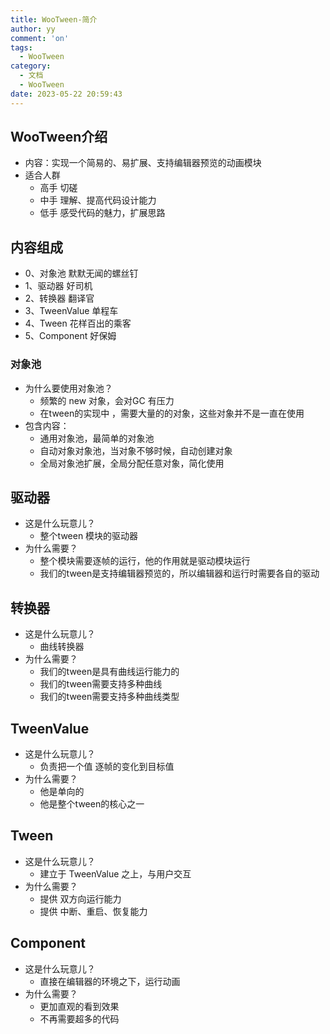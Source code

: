 ```yaml
---
title: WooTween-简介
author: yy
comment: 'on'
tags:
  - WooTween
category:
  - 文档
  - WooTween
date: 2023-05-22 20:59:43
---
```

## WooTween介绍
* 内容：实现一个简易的、易扩展、支持编辑器预览的动画模块
* 适合人群
  * 高手 切磋
  * 中手 理解、提高代码设计能力
  * 低手 感受代码的魅力，扩展思路

## 内容组成
*  0、对象池           默默无闻的螺丝钉
*  1、驱动器           好司机
*  2、转换器           翻译官
*  3、TweenValue      单程车
*  4、Tween           花样百出的乘客
*  5、Component       好保姆

### 对象池
* 为什么要使用对象池？
  * 频繁的 new 对象，会对GC 有压力
  * 在tween的实现中 ，需要大量的的对象，这些对象并不是一直在使用
* 包含内容：
  * 通用对象池，最简单的对象池
  * 自动对象对象池，当对象不够时候，自动创建对象
  * 全局对象池扩展，全局分配任意对象，简化使用

## 驱动器
* 这是什么玩意儿？
  * 整个tween 模块的驱动器
* 为什么需要？
  * 整个模块需要逐帧的运行，他的作用就是驱动模块运行
  * 我们的tween是支持编辑器预览的，所以编辑器和运行时需要各自的驱动
  
## 转换器
* 这是什么玩意儿？
  * 曲线转换器
* 为什么需要？
  * 我们的tween是具有曲线运行能力的
  * 我们的tween需要支持多种曲线
  * 我们的tween需要支持多种曲线类型

## TweenValue
* 这是什么玩意儿？
  * 负责把一个值 逐帧的变化到目标值
* 为什么需要？
  * 他是单向的
  * 他是整个tween的核心之一

## Tween
* 这是什么玩意儿？
  * 建立于 TweenValue 之上，与用户交互
* 为什么需要？
  * 提供 双方向运行能力
  * 提供 中断、重启、恢复能力

## Component
* 这是什么玩意儿？
  * 直接在编辑器的环境之下，运行动画
* 为什么需要？
  * 更加直观的看到效果
  * 不再需要超多的代码